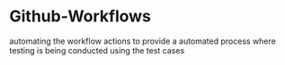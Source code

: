 # Github-Workflows

automating the workflow actions to provide a automated process where testing is being conducted using the test cases
